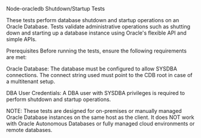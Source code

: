 Node-oracledb Shutdown/Startup Tests

These tests perform database shutdown and startup operations on an Oracle Database.
Tests validate administrative operations such as shutting down and starting up a database instance using Oracle's flexible API
and simple APIs.

Prerequisites
Before running the tests, ensure the following requirements are met:

Oracle Database:
The database must be configured to allow SYSDBA connections.
The connect string used must point to the CDB root in case of a multitenant setup.

DBA User Credentials:
A DBA user with SYSDBA privileges is required to perform shutdown and startup operations.

NOTE: These tests are designed for on-premises or manually managed Oracle Database instances on the same host as the client.
It does NOT work with Oracle Autonomous Databases or fully managed cloud environments or remote databases.
